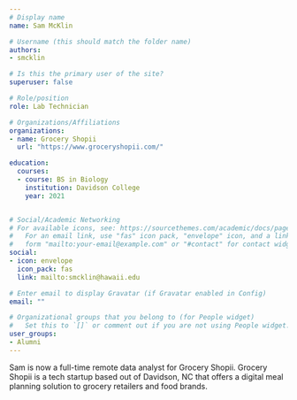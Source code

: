 ```yaml
---
# Display name
name: Sam McKlin

# Username (this should match the folder name)
authors:
- smcklin

# Is this the primary user of the site?
superuser: false

# Role/position
role: Lab Technician

# Organizations/Affiliations
organizations:
- name: Grocery Shopii
  url: "https://www.groceryshopii.com/"

education:
  courses:
  - course: BS in Biology
    institution: Davidson College
    year: 2021


# Social/Academic Networking
# For available icons, see: https://sourcethemes.com/academic/docs/page-builder/#icons
#   For an email link, use "fas" icon pack, "envelope" icon, and a link in the
#   form "mailto:your-email@example.com" or "#contact" for contact widget.
social:
- icon: envelope
  icon_pack: fas
  link: mailto:smcklin@hawaii.edu

# Enter email to display Gravatar (if Gravatar enabled in Config)
email: ""

# Organizational groups that you belong to (for People widget)
#   Set this to `[]` or comment out if you are not using People widget.
user_groups:
- Alumni
---
```


Sam is now a full-time remote data analyst for Grocery Shopii. Grocery Shopii is a tech startup based out of Davidson, NC that offers a digital meal planning solution to grocery retailers and food brands.

